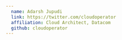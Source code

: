 ```yaml
---
  name: Adarsh Jupudi
  link: https://twitter.com/cloudoperator
  affiliation: Cloud Architect, Datacom
  github: cloudoperator
---
```


